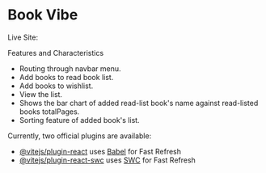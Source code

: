 # Book Vibe

Live Site: 

Features and Characteristics
* Routing through navbar menu.
* Add books to read book list.
* Add books to wishlist.
* View the list.
* Shows the bar chart of added read-list book's name against read-listed
books totalPages.
* Sorting feature of added book's list.


Currently, two official plugins are available:

- [@vitejs/plugin-react](https://github.com/vitejs/vite-plugin-react/blob/main/packages/plugin-react/README.md) uses [Babel](https://babeljs.io/) for Fast Refresh
- [@vitejs/plugin-react-swc](https://github.com/vitejs/vite-plugin-react-swc) uses [SWC](https://swc.rs/) for Fast Refresh
